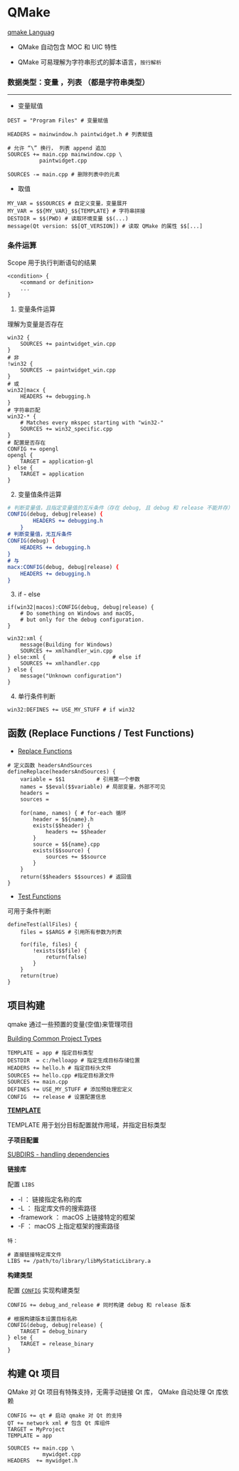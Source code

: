 # QMake

[qmake Languag](https://doc.qt.io/qt-6/qmake-manual.html)

- QMake 自动包含 MOC 和 UIC 特性

- QMake 可易理解为字符串形式的脚本语言，`按行解析`

### 数据类型：变量 ，列表 （都是字符串类型）

---
- 变量赋值
```qmake
DEST = "Program Files" # 变量赋值

HEADERS = mainwindow.h paintwidget.h # 列表赋值

# 允许 “\” 换行， 列表 append 追加
SOURCES += main.cpp mainwindow.cpp \ 
          paintwidget.cpp 

SOURCES -= main.cpp # 删除列表中的元素
```

- 取值
```qmake
MY_VAR = $$SOURCES # 自定义变量，变量展开
MY_VAR = $${MY_VAR}_$${TEMPLATE} # 字符串拼接
DESTDIR = $$(PWD) # 读取环境变量 $$(...)
message(Qt version: $$[QT_VERSION]) # 读取 QMake 的属性 $$[...]
```
### 条件运算

Scope 用于执行判断语句的结果

```qmake
<condition> {
    <command or definition>
    ...
}
```
1. 变量条件运算

理解为变量是否存在

```qmake
win32 {
    SOURCES += paintwidget_win.cpp
} 
# 非
!win32 {
    SOURCES -= paintwidget_win.cpp
}
# 或
win32|macx {
    HEADERS += debugging.h
}
# 字符串匹配
win32-* {
    # Matches every mkspec starting with "win32-"
    SOURCES += win32_specific.cpp
}
# 配置是否存在
CONFIG += opengl
opengl {
    TARGET = application-gl
} else {
    TARGET = application
}
```
2. 变量值条件运算
```cmake
# 判断变量值，且指定变量值的互斥条件（存在 debug, 且 debug 和 release 不能并存）
CONFIG(debug, debug|release) {
        HEADERS += debugging.h
    }
# 判断变量值，无互斥条件
CONFIG(debug) {
    HEADERS += debugging.h
}
# 与
macx:CONFIG(debug, debug|release) {
    HEADERS += debugging.h
}
```
3. if - else
```qmake
if(win32|macos):CONFIG(debug, debug|release) {
    # Do something on Windows and macOS,
    # but only for the debug configuration.
}

win32:xml {
    message(Building for Windows)
    SOURCES += xmlhandler_win.cpp
} else:xml {                     # else if
    SOURCES += xmlhandler.cpp
} else {
    message("Unknown configuration")
}
```
4. 单行条件判断
```qmake
win32:DEFINES += USE_MY_STUFF # if win32
```

## 函数 (Replace Functions / Test Functions)
- [Replace Functions](https://doc.qt.io/qt-6/qmake-function-reference.html)
```qmake
# 定义函数 headersAndSources
defineReplace(headersAndSources) {
    variable = $$1          # 引用第一个参数
    names = $$eval($$variable) # 局部变量，外部不可见
    headers =
    sources =

    for(name, names) { # for-each 循环
        header = $${name}.h
        exists($$header) {
            headers += $$header
        }
        source = $${name}.cpp
        exists($$source) {
            sources += $$source
        }
    }
    return($$headers $$sources) # 返回值
}
```
- [Test Functions](https://doc.qt.io/qt-6/qmake-test-function-reference.html)

可用于条件判断

```qmake
defineTest(allFiles) {
    files = $$ARGS # 引用所有参数为列表

    for(file, files) {
        !exists($$file) {
            return(false)
        }
    }
    return(true)
}
```
## 项目构建

qmake 通过一些预置的变量(空值)来管理项目

[Building Common Project Types](https://doc.qt.io/qt-6/qmake-common-projects.html)

```qmake
TEMPLATE = app # 指定目标类型
DESTDIR  = c:/helloapp # 指定生成目标存储位置
HEADERS += hello.h # 指定目标头文件
SOURCES += hello.cpp #指定目标源文件
SOURCES += main.cpp 
DEFINES += USE_MY_STUFF # 添加预处理宏定义
CONFIG  += release # 设置配置信息
```

**[TEMPLATE](https://doc.qt.io/qt-6/qmake-variable-reference.html#template)**

TEMPLATE 用于划分目标配置就作用域，并指定目标类型

**子项目配置**

[SUBDIRS - handling dependencies](https://wiki.qt.io/SUBDIRS_-_handling_dependencies)


**链接库**

配置 `LIBS` 
- -l ： 链接指定名称的库
- -L ： 指定库文件的搜索路径
- -framework ：  macOS 上链接特定的框架
- -F ： macOS 上指定框架的搜索路径

`特： `
```qmake
# 直接链接特定库文件
LIBS += /path/to/library/libMyStaticLibrary.a
```
  

**构建类型**

配置 [`CONFIG`](https://doc.qt.io/qt-6/qmake-variable-reference.html#config) 实现构建类型

```qmake
CONFIG += debug_and_release # 同时构建 debug 和 release 版本

# 根据构建版本设置目标名称
CONFIG(debug, debug|release) {
    TARGET = debug_binary
} else {
    TARGET = release_binary
}
```

## 构建 Qt 项目

QMake 对 Qt 项目有特殊支持，无需手动链接 Qt 库， QMake 自动处理 Qt 库依赖

```qmake
CONFIG += qt # 启动 qmake 对 Qt 的支持
QT += network xml # 包含 Qt 库组件
TARGET = MyProject
TEMPLATE = app

SOURCES += main.cpp \
           mywidget.cpp
HEADERS  += mywidget.h
```